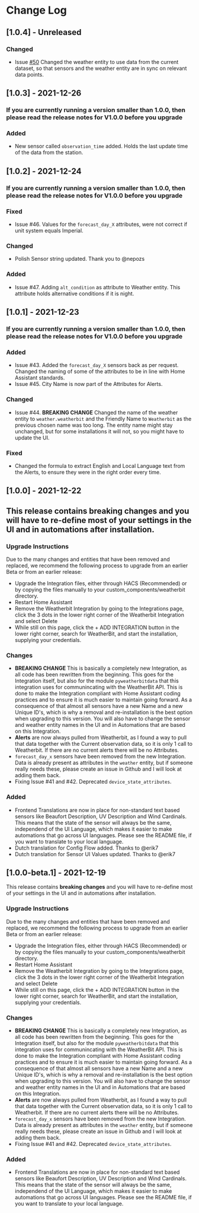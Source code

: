 # Change Log

## [1.0.4] - Unreleased

### Changed

- Issue [#50](https://github.com/briis/weatherbit/issues/50) Changed the weather entity to use data from the current dataset, so that sensors and the weather entity are in sync on relevant data points.


## [1.0.3] - 2021-12-26

### If you are currently running a version smaller than 1.0.0, then please read the release notes for V1.0.0 before you upgrade

### Added

- New sensor called `observation_time` added. Holds the last update time of the data from the station.


## [1.0.2] - 2021-12-24

### If you are currently running a version smaller than 1.0.0, then please read the release notes for V1.0.0 before you upgrade

### Fixed

- Issue #46. Values for the `forecast_day_X` attributes, were not correct if unit system equals Imperial.

### Changed

- Polish Sensor string updated. Thank you to @nepozs

### Added

- Issue #47. Adding `alt_condition` as attribute to Weather entity. This attribute holds alternative conditions if it is night.


## [1.0.1] - 2021-12-23

### If you are currently running a version smaller than 1.0.0, then please read the release notes for V1.0.0 before you upgrade

### Added

- Issue #43. Added the `forecast_day_X` sensors back as per request. Changed the naming of some of the attributes to be in line with Home Assistant standards.
- Issue #45. City Name is now part of the Attributes for Alerts.

### Changed

- Issue #44. **BREAKING CHANGE** Changed the name of the weather entity to `weather.weatherbit` and the Friendly Name to `Weatherbit` as the previous chosen name was too long. The entity name might stay unchanged, but for some installations it will not, so you might have to update the UI.

### Fixed

- Changed the formula to extract English and Local Language text from the Alerts, to ensure they were in the right order every time.


## [1.0.0] - 2021-12-22

## This release contains breaking changes and you will have to re-define most of your settings in the UI and in automations after installation.

### Upgrade Instructions

Due to the many changes and entities that have been removed and replaced, we recommend the following process to upgrade from an earlier Beta or from an earlier release:

- Upgrade the Integration files, either through HACS (Recommended) or by copying the files manually to your custom_components/weatherbit directory.
- Restart Home Assistant
- Remove the Weatherbit Integration by going to the Integrations page, click the 3 dots in the lower right corner of the Weatherbit Integration and select Delete
- While still on this page, click the + ADD INTEGRATION button in the lower right corner, search for WeatherBit, and start the installation, supplying your credentials.

### Changes

- **BREAKING CHANGE** This is basically a completely new Integration, as all code has been rewritten from the beginning. This goes for the Integration itself, but also for the module `pyweatherbitdata` that this integration uses for communincating with the WeatherBit API. This is done to make the Integration compliant with Home Assistant coding practices and to ensure it is much easier to maintain going forward. As a consequence of that almost all sensors have a new Name and a new Unique ID's, which is why a removal and re-installation is the best option when upgrading to this version. You will also have to change the sensor  and weather entity names in the UI and in Automations that are based on this Integration.
- **Alerts** are now always pulled from Weatherbit, as I found a way to pull that data together with the Current observation data, so it is only 1 call to Weatherbit. If there are no current alerts there will be no Attributes.
- `forecast_day_x` sensors have been removed from the new Integration. Data is already present as attributes in the `weather` entity, but if someone really needs these, please create an issue in Github and I will look at adding them back.
- Fixing Issue #41 and #42. Deprecated `device_state_attributes`.

### Added
- Frontend Translations are now in place for non-standard text based sensors like Beaufort Description, UV Description and Wind Cardinals. This means that the state of the sensor will always be the same, independend of the UI Language, which makes it easier to make automations that go across UI languages. Please see the README file, if you want to translate to your local language.
- Dutch translation for Config Flow added. Thanks to @erik7
- Dutch translation for Sensor UI Values updated. Thanks to @erik7


## [1.0.0-beta.1] - 2021-12-19

This release contains **breaking changes** and you will have to re-define most of your settings in the UI and in automations after installation.

### Upgrade Instructions
Due to the many changes and entities that have been removed and replaced, we recommend the following process to upgrade from an earlier Beta or from an earlier release:

- Upgrade the Integration files, either through HACS (Recommended) or by copying the files manually to your custom_components/weatherbit directory.
- Restart Home Assistant
- Remove the Weatherbit Integration by going to the Integrations page, click the 3 dots in the lower right corner of the Weatherbit Integration and select Delete
- While still on this page, click the + ADD INTEGRATION button in the lower right corner, search for WeatherBit, and start the installation, supplying your credentials.

### Changes
- **BREAKING CHANGE** This is basically a completely new Integration, as all code has been rewritten from the beginning. This goes for the Integration itself, but also for the module `pyweatherbitdata` that this integration uses for communincating with the WeatherBit API. This is done to make the Integration compliant with Home Assistant coding practices and to ensure it is much easier to maintain going forward. As a consequence of that almost all sensors have a new Name and a new Unique ID's, which is why a removal and re-installation is the best option when upgrading to this version. You will also have to change the sensor  and weather entity names in the UI and in Automations that are based on this Integration.
- **Alerts** are now always pulled from Weatherbit, as I found a way to pull that data together with the Current observation data, so it is only 1 call to Weatherbit. If there are no current alerts there will be no Attributes.
- `forecast_day_x` sensors have been removed from the new Integration. Data is already present as attributes in the `weather` entity, but if someone really needs these, please create an issue in Github and I will look at adding them back.
- Fixing Issue #41 and #42. Deprecated `device_state_attributes`.

### Added
- Frontend Translations are now in place for non-standard text based sensors like Beaufort Description, UV Description and Wind Cardinals. This means that the state of the sensor will always be the same, independend of the UI Language, which makes it easier to make automations that go across UI languages. Please see the README file, if you want to translate to your local language.

